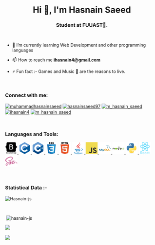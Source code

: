 <h1 align="center">Hi 👋, I'm Hasnain Saeed</h1>
<h3 align="center">Student at FUUAST🌟.</h3>

<br>

- 🌱 I’m currently learning Web Development and other programming languages

- 📫 How to reach me **ihasnain4@gmail.com**

- ⚡ Fun fact :- Games and Music 🎵 are the reasons to live.

<br>

<h3 align="left">Connect with me:</h3>
<p align="left">
  <a href="https://www.linkedin.com/in/muhammadhasnainsaeed/" target="blank"><img align="center"
      src="https://raw.githubusercontent.com/rahuldkjain/github-profile-readme-generator/master/src/images/icons/Social/linked-in-alt.svg"
      alt="muhammadhasnainsaeed" height="30" width="40" /></a>
  <a href="https://www.facebook.com/hasnainsaeed97/" target="blank"><img align="center"
      src="https://raw.githubusercontent.com/rahuldkjain/github-profile-readme-generator/master/src/images/icons/Social/facebook.svg"
      alt="hasnainsaeed97" height="30" width="40" /></a>
  <a href="https://www.instagram.com/m_hasnain_saeed/" target="blank"><img align="center"
      src="https://raw.githubusercontent.com/rahuldkjain/github-profile-readme-generator/master/src/images/icons/Social/instagram.svg"
      alt="m_hasnain_saeed" height="30" width="40" /></a>
  <a href="https://www.hackerrank.com/ihasnain4" target="blank"><img align="center"
      src="https://raw.githubusercontent.com/rahuldkjain/github-profile-readme-generator/master/src/images/icons/Social/hackerrank.svg"
      alt="ihasnain4" height="30" width="40" /></a>
 <a href="https://twitter.com/m_hasnain_saeed" target="blank"><img align="center"
      src="https://raw.githubusercontent.com/rahuldkjain/github-profile-readme-generator/master/src/images/icons/Social/twitter.svg"
      alt="m_hasnain_saeed" height="30" width="40" /></a>
</p>

<br>

<h3 align="left">Languages and Tools:</h3>
<p align="left"> 
      <a href="https://getbootstrap.com" target="_blank" rel="noreferrer">
      <img src="https://raw.githubusercontent.com/devicons/devicon/master/icons/bootstrap/bootstrap-plain-wordmark.svg"
      alt="bootstrap" width="40" height="40" />
      </a> 
      <a href="https://www.cprogramming.com/" target="_blank"
      rel="noreferrer"> 
      <img src="https://raw.githubusercontent.com/devicons/devicon/master/icons/c/c-original.svg"
      alt="c" width="40" height="40" /> 
      </a> 
      <a href="https://www.w3schools.com/cpp/" target="_blank" rel="noreferrer">
      <img src="https://raw.githubusercontent.com/devicons/devicon/master/icons/cplusplus/cplusplus-original.svg"
      alt="cplusplus" width="40" height="40" /> </a> 
      <a href="https://www.w3schools.com/css/" target="_blank" rel="noreferrer"> 
      <img src="https://raw.githubusercontent.com/devicons/devicon/master/icons/css3/css3-original-wordmark.svg" alt="css3"
      width="40" height="40" /> 
      </a> 
      <a href="https://www.w3.org/html/" target="_blank" rel="noreferrer"> 
      <img src="https://raw.githubusercontent.com/devicons/devicon/master/icons/html5/html5-original-wordmark.svg"
      alt="html5" width="40" height="40" /> 
      </a> 
      <a href="https://www.java.com" target="_blank" rel="noreferrer"> <img
      src="https://raw.githubusercontent.com/devicons/devicon/master/icons/java/java-original.svg" alt="java" width="40"
      height="40" /> </a> 
      <a href="https://developer.mozilla.org/en-US/docs/Web/JavaScript" target="_blank"
      rel="noreferrer"> <img
      src="https://raw.githubusercontent.com/devicons/devicon/master/icons/javascript/javascript-original.svg"
      alt="javascript" width="40" height="40" /> 
      </a> 
      <a href="https://www.mysql.com/" target="_blank" rel="noreferrer"> <img
      src="https://raw.githubusercontent.com/devicons/devicon/master/icons/mysql/mysql-original-wordmark.svg"
      alt="mysql" width="40" height="40" /> 
      </a>
      <a href="https://nodejs.org" target="_blank" rel="noreferrer"> <img
      src="https://raw.githubusercontent.com/devicons/devicon/master/icons/nodejs/nodejs-original-wordmark.svg"
      alt="nodejs" width="40" height="40" /> 
      </a> 
      <a href="https://www.python.org" target="_blank" rel="noreferrer"> <img
      src="https://raw.githubusercontent.com/devicons/devicon/master/icons/python/python-original.svg" alt="python"
      width="40" height="40" /> </a> 
      <a href="https://reactjs.org/" target="_blank" rel="noreferrer"> <img
      src="https://raw.githubusercontent.com/devicons/devicon/master/icons/react/react-original-wordmark.svg"
      alt="react" width="40" height="40" /> </a> <a href="https://sass-lang.com" target="_blank" rel="noreferrer"> <img
      src="https://raw.githubusercontent.com/devicons/devicon/master/icons/sass/sass-original.svg" alt="sass" width="40"
      height="40" /> </a> </p>

<br>

<h3>Statistical Data :-</h3>
<p><img align="center"
    src="http://github-profile-summary-cards.vercel.app/api/cards/profile-details?username=Hasnain-js&theme=github_dark"
    alt="Hasnain-js" 
    bg_color=#808080/>
</p>

<br>

<p>&nbsp;<img align="center" src="http://github-profile-summary-cards.vercel.app/api/cards/stats?username=Hasnain-js&theme=github_dark"
    alt="hasnain-js" /></p>
  <p>  
     <img height="180em" src="https://github-readme-stats.vercel.app/api?username=Hasnain-js&show_icons=true&theme=github_dark&include_all_commits=true&count_private=true" />
  </p>
  <p>
    <img height="180em" src="https://github-readme-stats.vercel.app/api/top-langs/?username=Hasnain-js&layout=compact&langs_count=7&theme=github_dark" />
  </p>
<br>

